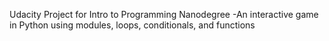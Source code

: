 Udacity Project for Intro to Programming Nanodegree
-An interactive game in Python using modules, loops, conditionals, and functions
